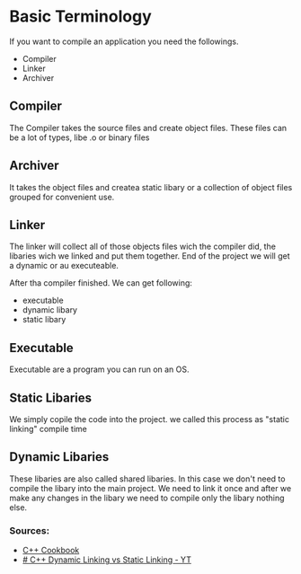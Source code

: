 # Basic Terminology

If you want to compile an application you need the followings.
- Compiler
- Linker
- Archiver

## Compiler
The Compiler takes the source files and create object files. These files can be a lot of types, libe .o or binary files

## Archiver
It takes the object files and createa static libary or a collection of object files grouped for convenient use.

## Linker
The linker will collect all of those objects files wich the compiler did, the libaries wich we linked and put them together. End of the project we will get a dynamic or au executeable.


After tha compiler finished. We can get following:
- executable 
- dynamic libary
- static libary
## Executable
Executable are a program you can run on an OS.

## Static Libaries
We simply copile the code into the project. we called this process as "static linking" compile time 

## Dynamic Libaries
These libaries are also called shared libaries. In this case we don't need to compile the libary into the main project.  We need to link it once and after we make any changes in the libary we need to compile only the libary nothing else.   


### Sources:
- [C++ Cookbook](https://www.oreilly.com/library/view/c-cookbook/0596007612/index.html)
- [# C++ Dynamic Linking vs Static Linking - YT](https://www.youtube.com/watch?v=Jzh4ZULXsvo)
